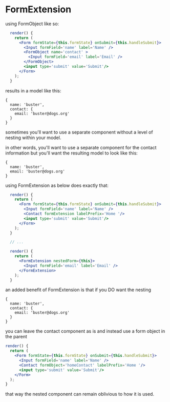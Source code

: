 # FormExtension

using FormObject like so:

```jsx
  render() {
    return (
      <Form formState={this.formState} onSubmit={this.handleSubmit}>
        <Input formField='name' label='Name' />
        <FormObject name='contact' >
          <Input formField='email' label='Email' />
        </FormObject>
        <input type='submit' value='Submit'/>
      </Form>
    );
  }
```

results in a model like this:

```es6
{
  name: 'buster',
  contact: {
    email: 'buster@dogs.org'
  }
}
```

sometimes you'll want to use a separate component without a level of nesting within your model.

in other words, you'll want to use a separate component for the contact information but you'll want the resulting model to look like this:

```es6
{
  name: 'buster',
  email: 'buster@dogs.org'
}
```

using FormExtension as below does exactly that:

```jsx
  render() {
    return (
      <Form formState={this.formState} onSubmit={this.handleSubmit}>
        <Input formField='name' label='Name' />
        <Contact formExtension labelPrefix='Home '/>
        <input type='submit' value='Submit'/>
      </Form>
    );
  }

  // ...

  render() {
    return (
      <FormExtension nestedForm={this}>
        <Input formField='email' label='Email' />
      </FormExtension>
    );
  }
```
an added benefit of FormExtension is that if you DO want the nesting

```es6
{
  name: 'buster',
  contact: {
    email: 'buster@dogs.org'
  }
}
```

you can leave the contact component as is and instead use a form object in the parent

```jsx
render() {
  return (
    <Form formState={this.formState} onSubmit={this.handleSubmit}>
      <Input formField='name' label='Name' />
      <Contact formObject='homeContact' labelPrefix='Home '/>
      <input type='submit' value='Submit'/>
    </Form>
  );
}
```

that way the nested component can remain oblivious to how it is used.

